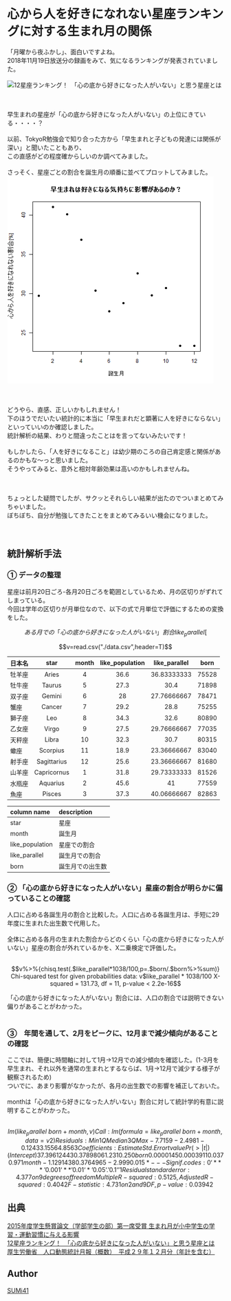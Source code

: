 心から人を好きになれない星座ランキングに対する生まれ月の関係
====

「月曜から夜ふかし」、面白いですよね。<br>
2018年11月19日放送分の録画をみて、気になるランキングが発表されていました。<br>
<br>
![12星座ランキング！　「心の底から好きになった人がいない」と思う星座とは](https://sirabee.com/wp/wp-content/uploads/2018/10/sirabee20181024seiza_kokoronosokokarasuki2-600x395.jpg "12星座ランキング！　「心の底から好きになった人がいない」と思う星座とは")

<br><br>
早生まれの星座が「心の底から好きになった人がいない」の上位にきている・・・・？
<br><br>
以前、TokyoR勉強会で知り合った方から「早生まれと子どもの発達には関係が深い」と聞いたこともあり、<br>
この直感がどの程度確からしいのか調べてみました。
<br><br>
さっそく、星座ごとの割合を誕生月の順番に並べてプロットしてみました。
![plot.png](./image/plot.png "plot.png")

<br><br>
どうやら、直感、正しいかもしれません！<br>
下のほうでだいたい統計的に本当に「早生まれだと顕著に人を好きにならない」といっていいのか確認しました。<br>
統計解析の結果、わりと間違ったことはを言ってないみたいです！
<br><br>
もしかしたら、「人を好きになること」は幼少期のころの自己肯定感と関係があるのかもな～っと思いました。<br>
そうやってみると、意外と相対年齢効果は高いのかもしれませんね。

<br><br>
ちょっとした疑問でしたが、サクッとそれらしい結果が出たのでついまとめてみちゃいました。<br>
ぼちぼち、自分が勉強してきたことをまとめてみるいい機会になりました。
<br><br><br>

## 統計解析手法
### ① データの整理
星座は前月20日ごろ-各月20日ごろを範囲としているため、月の区切りがずれてしまっている。<br>
今回は学年の区切りが月単位なので、以下の式で月単位で評価にするための変換をした。<br>
```math
ある月での「心の底から好きになった人がいない」割合 like_parallel[%] = その月の星座での割合 like_population[%] *20日/30日 + 前月の星座での割合 like_population[%] *10日/30日 
```

```math
v=read.csv("./data.csv",header=T)
```

|日本名 |star |month |like_population |like_parallel |born|
|---|:-:|:-:|:-:|:-:|:-:|
|牡羊座 |Aries |4 |36.6 |36.83333333 |75528|
|牡牛座 |Taurus |5 |27.3 |30.4 |71898|
|双子座 |Gemini |6 |28 |27.76666667 |78471|
|蟹座 |Cancer |7 |29.2 |28.8 |75255|
|獅子座 |Leo |8 |34.3 |32.6 |80890|
|乙女座 |Virgo |9 |27.5 |29.76666667 |77035|
|天秤座 |Libra |10 |32.3 |30.7 |80315|
|蠍座 |Scorpius |11 |18.9 |23.36666667 |83040|
|射手座 |Sagittarius |12 |25.6 |23.36666667 |81680|
|山羊座 |Capricornus |1 |31.8 |29.73333333 |81526|
|水瓶座 |Aquarius |2 |45.6 |41 |77559|
|魚座 |Pisces |3 |37.3 |40.06666667 |82863|

|column name|description|
|:--|:--|
|star|星座|
|month|誕生月|
|like_population|星座での割合|
|like_parallel|誕生月での割合|
|born|誕生月での出生数|


### ② 「心の底から好きになった人がいない」星座の割合が明らかに偏っていることの確認
人口に占める各誕生月の割合と比較した。人口に占める各誕生月は、手短に29年度に生まれた出生数で代用した。
<br><br>
全体に占める各月の生まれた割合からどのくらい「心の底から好きになった人がいない」星座の割合が外れているかを、Χ二乗検定で評価した。
<br><br>
```math
v%>%{chisq.test(.$like_parallel*1038/100,p=.$born/.$born%>%sum)}
        Chi-squared test for given probabilities

data:  v$like_parallel * 1038/100
X-squared = 131.73, df = 11, p-value < 2.2e-16
```

「心の底から好きになった人がいない」割合には、人口の割合では説明できない偏りがあることがわかった。
<br><br>

### ③　年間を通して、2月をピークに、12月まで減少傾向があることの確認
ここでは、簡便に時間軸に対して1月→12月での減少傾向を確認した。(1-3月を早生まれ、それ以外を通常の生まれとするならば、1月→12月で減少する様子が観察されるため)<br>
ついでに、あまり影響がなかったが、各月の出生数での影響を補正しておいた。
<br><br>
monthは「心の底から好きになった人がいない」割合に対して統計学的有意に説明することがわかった。<br>
<br>
```math
lm(like_parallel~born+month,v)%>%summary

Call:
lm(formula = like_parallel ~ born + month, data = v2)

Residuals:
    Min      1Q  Median      3Q     Max 
-7.7159 -2.4981 -0.1243  3.1556  4.8563 

Coefficients:
              Estimate Std. Error t value Pr(>|t|)  
(Intercept) 37.3961244 30.3789806   1.231    0.250  
born         0.0000145  0.0003911   0.037    0.971  
month       -1.1291438  0.3764965  -2.999    0.015 *
---
Signif. codes:  0 ‘***’ 0.001 ‘**’ 0.01 ‘*’ 0.05 ‘.’ 0.1 ‘ ’ 1

Residual standard error: 4.377 on 9 degrees of freedom
Multiple R-squared:  0.5125,    Adjusted R-squared:  0.4042 
F-statistic: 4.731 on 2 and 9 DF,  p-value: 0.03942
```


## 出典
[2015年度学生懸賞論文（学部学生の部）第一席受賞 生まれ月が小中学生の学習・運動習慣に与える影響](https://www.waseda.jp/fcom/soc/assets/uploads/2016/11/wcom447-448_03.pdf)<br>
[12星座ランキング！　「心の底から好きになった人がいない」と思う星座とは](https://sirabee.com/2018/11/03/20161847984/)<br>
[厚生労働省　人口動態統計月報（概数）　平成２９年１２月分（年計を含む）](https://www.mhlw.go.jp/toukei/saikin/hw/jinkou/geppo/m2017/dl/all2912.pdf)<br>


## Author
[SUMi41](https://github.com/SUMi41)
